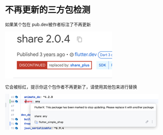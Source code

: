 # 不再更新的三方包检测


如果某个包在 pub.dev被作者标注了不再更新


![image_18.png](../../assets/images/image_18.png)


它会被标红，提示你这个包作者不再更新了，请使用其他包来进行替换


![image_19.png](../../assets/images/image_19.png)


